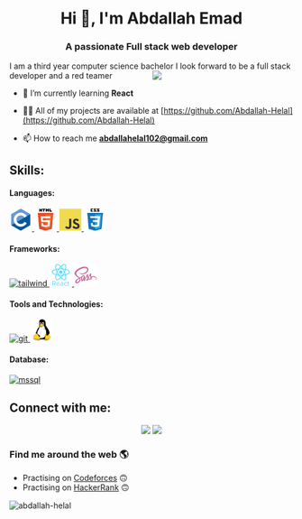 <h1 align="center">Hi 👋, I'm Abdallah Emad</h1>
<h3 align="center">A passionate Full stack web developer</h3>
I am a third year computer science bachelor I look forward to be a full stack developer and a red teamer

<img align="right" src="https://user-images.githubusercontent.com/63050133/156676671-d5b2e362-97d4-4404-9447-dd71ddfea82f.gif" width = 250px/>

- 🌱 I’m currently learning **React**

- 👨‍💻 All of my projects are available at [https://github.com/Abdallah-Helal](https://github.com/Abdallah-Helal)

- 📫 How to reach me **abdallahelal102@gmail.com**


## Skills:

#### Languages:
<p align="left"> 
<a href="https://www.cprogramming.com/" target="_blank" rel="noreferrer"> <img src="https://raw.githubusercontent.com/devicons/devicon/master/icons/c/c-original.svg" alt="c" width="40" height="40"/> </a> 
<a href="https://www.w3.org/html/" target="_blank" rel="noreferrer"> <img src="https://raw.githubusercontent.com/devicons/devicon/master/icons/html5/html5-original-wordmark.svg" alt="html5" width="40" height="40"/> </a> 
<a href="https://developer.mozilla.org/en-US/docs/Web/JavaScript" target="_blank" rel="noreferrer"> <img src="https://raw.githubusercontent.com/devicons/devicon/master/icons/javascript/javascript-original.svg" alt="javascript" width="40" height="40"/> </a>  
<a href="https://www.w3schools.com/css/" target="_blank" rel="noreferrer"> <img src="https://raw.githubusercontent.com/devicons/devicon/master/icons/css3/css3-original-wordmark.svg" alt="css3" width="40" height="40"/> </a>  
 
#### Frameworks:
<a href="https://tailwindcss.com/" target="_blank" rel="noreferrer"> <img src="https://www.vectorlogo.zone/logos/tailwindcss/tailwindcss-icon.svg" alt="tailwind" width="40" height="40"/> </a>
<a href="https://reactjs.org/" target="_blank" rel="noreferrer"> <img src="https://raw.githubusercontent.com/devicons/devicon/master/icons/react/react-original-wordmark.svg" alt="react" width="40" height="40"/> </a> 
<a href="https://sass-lang.com" target="_blank" rel="noreferrer"> <img src="https://raw.githubusercontent.com/devicons/devicon/master/icons/sass/sass-original.svg" alt="sass" width="40" height="40"/> </a>

#### Tools and Technologies:
 <a href="https://git-scm.com/" target="_blank" rel="noreferrer"> <img src="https://www.vectorlogo.zone/logos/git-scm/git-scm-icon.svg" alt="git" width="40" height="40"/> </a>
<a href="https://www.linux.org/" target="_blank" rel="noreferrer"> <img src="https://raw.githubusercontent.com/devicons/devicon/master/icons/linux/linux-original.svg" alt="linux" width="40" height="40"/> </a>
 
#### Database:
<a href="https://www.microsoft.com/en-us/sql-server" target="_blank" rel="noreferrer"> <img src="https://www.svgrepo.com/show/303229/microsoft-sql-server-logo.svg" alt="mssql" width="40" height="40"/> </a>

## Connect with me:
<p align="center">
 <a href="mailto:abdallahelal102@gmail.com" title="Gmail"><img src="https://img.shields.io/badge/gmail-%23F05033.svg?style=for-the-badge&logo=gmail&logoColor=white"/></a>  
<a href="https://www.linkedin.com/in/abdalla-emad-40732b1b6/"  title="LinkedIn" target="_blank"><img src="https://img.shields.io/badge/linkedin-%230077B5.svg?style=for-the-badge&logo=linkedin&logoColor=white"/></a>
</p>

### Find me around the web 🌎 

- Practising on <a href="https://codeforces.com/profile/BALLOoo" target="_blank">Codeforces</a> 🙃
- Practising on <a href="https://www.hackerrank.com/abdallaballo20?h_r=internal-search&hr_r=1" target="_blank">HackerRank</a> 🙃

<p><img align="center" src="https://github-readme-stats.vercel.app/api/top-langs?username=abdallah-helal&show_icons=true&locale=en&layout=compact" alt="abdallah-helal" /></p>
